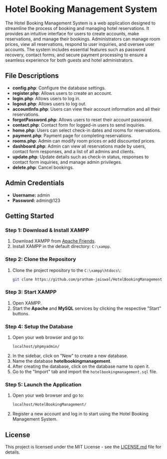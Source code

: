# Hotel Booking Management System

The Hotel Booking Management System is a web application designed to streamline the process of booking and managing hotel reservations. It provides an intuitive interface for users to create accounts, make reservations, and manage their bookings. Administrators can manage room prices, view all reservations, respond to user inquiries, and oversee user accounts. The system includes essential features such as password recovery, contact forms, and secure payment processing to ensure a seamless experience for both guests and hotel administrators.

## File Descriptions

- **config.php**: Configure the database settings.
- **register.php**: Allows users to create an account.
- **login.php**: Allows users to log in.
- **logout.php**: Allows users to log out.
- **accountInfo.php**: Users can view their account information and all their reservations.
- **forgotPassword.php**: Allows users to reset their account password.
- **contact.php**: Contact form for logged-in users to send inquiries.
- **home.php**: Users can select check-in dates and rooms for reservations.
- **payment.php**: Payment page for completing reservations.
- **rooms.php**: Admin can modify room prices or add discounted prices.
- **dashboard.php**: Admin can view all reservations made by users, contact form responses, and a list of all admins and clients.
- **update.php**: Update details such as check-in status, responses to contact form inquiries, and manage admin privileges.
- **delete.php**: Cancel bookings.

## Admin Credentials

- **Username:** admin
- **Password:** admin@123

## Getting Started

### Step 1: Download & Install XAMPP

1. Download XAMPP from [Apache Friends](https://www.apachefriends.org/).
2. Install XAMPP in the default directory: `C:\xampp`.

### Step 2: Clone the Repository

1. Clone the project repository to the `C:\xampp\htdocs\`:
    ```sh
    git clone https://github.com/pratham-jaiswal/HotelBookingManagement.git
    ```

### Step 3: Start XAMPP

1. Open XAMPP.
2. Start the **Apache** and **MySQL** services by clicking the respective "Start" buttons.

### Step 4: Setup the Database

1. Open your web browser and go to:
    ```
    localhost/phpmyadmin/
    ```
2. In the sidebar, click on "New" to create a new database.
3. Name the database **hotelbookingmanagement**.
4. After creating the database, click on the database name to open it.
5. Go to the "Import" tab and import the `hotelbookingmanagement.sql` file.

### Step 5: Launch the Application

1. Open your web browser and go to:
    ```
    localhost/HotelBookingManagement/
    ```
2. Register a new account and log in to start using the Hotel Booking Management System.

## License

This project is licensed under the MIT License - see the [LICENSE.md](https://github.com/pratham-jaiswal/HotelBookingManagement/blob/main/LICENSE) file for details.
